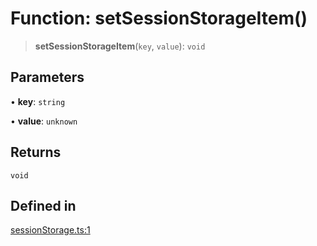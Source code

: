 # Function: setSessionStorageItem()

> **setSessionStorageItem**(`key`, `value`): `void`

## Parameters

• **key**: `string`

• **value**: `unknown`

## Returns

`void`

## Defined in

[sessionStorage.ts:1](https://github.com/mbti-nf-team/frontend-libraries/blob/3916286534b50dbdcab9c2145adbaa464419b886/packages/storage/src/sessionStorage.ts#L1)
